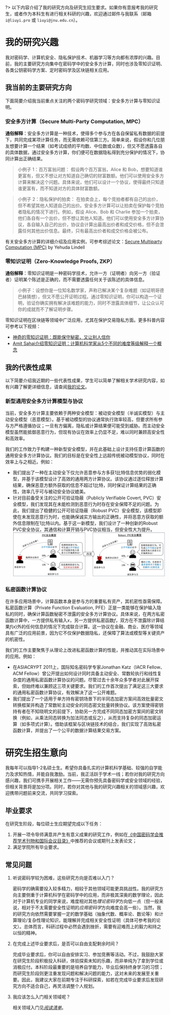 ?> 以下内容介绍了我的研究方向及研究生招生要求。如果你有意报考我的研究生，或者作为本科生有进行相关科研的兴趣，欢迎通过邮件与我联系（邮箱 `i@liuyi.pro` 或 `liuyi@jnu.edu.cn`）。



# 我的研究兴趣
我对密码学、计算机安全、隐私保护技术、机器学习等方向都有浓厚的兴趣。目前，我的主要研究方向集中在密码学中的安全多方计算，同时也涉及零知识证明、各类公钥密码学方案、定时密码学及区块链相关应用。

## 我当前的主要研究方向

下面简要介绍我当前重点关注的两个密码学研究领域：安全多方计算与零知识证明。

### 安全多方计算（Secure Multi-Party Computation, MPC）
**通俗解释**：安全多方计算是一种技术，使得多个参与方在各自保留私有数据的前提下，共同完成某项计算任务，而无需依赖可信第三方。简单来说，假设你和几位朋友想要计算一个结果（如考试成绩的平均数、中位数或众数），但又不愿透露各自的具体数据，通过安全多方计算，你们便可在数据隐私得到充分保护的情况下，协同计算出正确结果。

> 小例子 1：百万富翁问题：
假设两个百万富翁，Alice 和 Bob，想要知道谁更富有，但又不想让对方知道自己确切的财富数额。他们可以使用安全多方计算来解决这个问题。具体来说，他们可以设计一个协议，使得最终只知道谁更富有，而不知道对方的具体财富数额。

> 小例子 2：隐私保护的拍卖：
在拍卖会上，每个竞拍者都有自己的出价，但不希望其他人知道自己的出价。安全多方计算可以让拍卖在保护每个竞拍者隐私的情况下进行。例如，假设 Alice、Bob 和 Charlie 参加一个拍卖，他们各自有一个出价，但不想让其他人知道。他们可以使用安全多方计算协议，各自输入自己的出价，协议会计算出最高出价者和成交价格，但不会泄露任何其他出价信息。最终，只有最高出价者和成交价格会被公布。

有关安全多方计算的详细介绍及应用实例，可参考综述论文：[Secure Multiparty Computation (MPC)](https://eprint.iacr.org/2020/300.pdf)  by Yehuda Lindell

### 零知识证明（Zero-Knowledge Proofs, ZKP）
**通俗解释**：零知识证明是一种密码学技术，允许一方（证明者）向另一方（验证者）证明某个陈述是正确的，而不需要透露任何关于该陈述的具体信息。


> 小例子：设想你是一位知名数学家，声称已解决某个复杂难题（如证明哥德巴赫猜想），但又不愿公开证明过程。通过零知识证明，你可以构造一个证明，验证你确实拥有解决该难题的能力，同时不泄露具体细节，让公众认可你的成就而不了解证明步骤。

零知识证明在区块链等领域中广泛应用，尤其在保护交易隐私方面。更多科普内容可参考以下视频：
- [神奇的零知识证明：既能保守秘密，又让别人信你](https://www.bilibili.com/video/BV1iacBebE1E)
- [Amit Sahai介绍零知识证明：计算机科学家从5个不同的难度等级解释一个概念](https://www.bilibili.com/video/BV1K3411E7p1)

## 我的代表性成果

以下简要介绍我近期的一些代表性成果，学生可以简单了解相关学术研究内容，如有兴趣了解更详细信息，请查阅[我的论文](/publications/?id=refereed-publications)。

### 新型通用安全多方计算模型与协议
当前，安全多方计算主要依赖于两种安全模型：被动安全模型（半诚实模型）与主动安全模型（恶意模型）。基于被动模型的协议通常执行效率较高，但要求所有参与方严格遵循协议；一旦有方偏离，隐私或计算结果便可能受到威胁。而主动安全模型虽然能抵御恶意行为，但现有协议在效率上仍显不足，难以同时兼顾高安全性和高效率。

我们的工作致力于构建一种新型安全模型，并在此基础上设计支持任意计算函数的通用安全多方计算协议。我们的目标是在安全性上远超传统被动模型协议，同时在效率上与之相近。例如：
- 我们提出了一种在主动安全下仅允许恶意参与方多获1比特信息优势的弱化模型，并基于该模型设计了高效的通用两方计算协议。该协议通过逐位释放计算结果，确保恶意方额外获取的信息不超过1比特，同时保证计算结果的正确性，效率几乎可与被动安全协议媲美。
- 针对目前备受关注的公开可验证隐蔽（Publicly Verifiable Covert, PVC）安全模型，我们发现其在未能检测到恶意行为时存在安全保障不足的问题。为此，我们提出了稳健的公开可验证隐蔽（Robust PVC）安全模型，该模型即使在未发现恶意行为时，也能确保诚实方输出的正确性，并将恶意方获取的额外信息限制在1比特以内。基于这一新模型，我们设计了一种创新的Robust PVC安全协议，其通信和计算开销与PVC协议相当，但安全性大为提升。
![Robust PVC Security Model](./img/RobustPVC.jpg)


### 私密函数计算协议

在许多应用场景中，计算函数本身是参与方的重要私有资产，其机密性亟需保障。私密函数计算（Private Function Evaluation, PFE）正是一类能够在保护输入隐私的同时，确保计算函数秘密不泄露的安全多方计算协议。具体来说，在两方私密函数计算中，一方提供私有输入$x$，另一方提供私密函数$f$，双方在不泄露除计算结果$f(x)$外的任何信息的情况下完成联合计算。这一协议在金融、商业、医疗等领域具有广泛的应用前景，因为它不仅保护数据隐私，还保障了算法或模型等关键资产的机密性。

我们的工作主要聚焦于从理论上改进私密函数计算的性能，并推动其在实际场景中的应用。例如：
- 在ASIACRYPT 2011上，国际知名密码学专家Jonathan Katz（IACR Fellow、ACM Fellow）曾公开提出如何设计同时具备主动安全、常数轮执行和线性复杂度的通用私密函数计算协议的问题。尽管过去十余年众多学者对此展开探索，但始终难以兼顾这三项关键要求。我们的工作首次提出了满足这三大要求的通用私密函数计算协议，有效解决了这一公开难题。
- 我们提出了一个适用于单方持有密钥场景下的半同态加密方案间高效批量密文转换框架并构造了常数轮主动安全的同态密文批量转换协议。该方案使得密钥持有者在不知晓明文的前提下，协助另一方完成不同同态加密方案间的密文转换（例如，从乘法同态转换为加法同态或反之），从而支持复杂的同态加密运算（如多项式计算）。借助该框架与区块链技术的结合，我们实现了高效私密函数计算，并提出了一个公平的数据计算结果交易方案。


# 研究生招生意向
我每年可以指导1-2名硕士生。希望你具备扎实的计算机科学基础、较强的自学能力及求知热情，并能自我激励。当前，我正活跃于学术一线；若你对我的研究方向感兴趣，我们可携手开展相关工作——无需你预先具备密码学或安全领域的经验，但相关背景将是加分项。同时，若你对其他与我的研究兴趣相关的领域感兴趣，欢迎携带问题前来交流，共同学习探索。

## 毕业要求
在研究生阶段，每位硕士生应期望完成以下任务：
1. 开展一项令导师满意并产生有意义成果的研究工作，例如在[《中国密码学会推荐学术刊物和国际会议目录》](https://www.cacrnet.org.cn/site/content/1290.html)中推荐的会议或期刊上发表论文；
2. 满足学院所有毕业要求。

## 常见问题
1. 听说密码学较为困难，这些研究方向是否难以入门？

    密码学的确需要投入较多精力，相较于其他领域可能更具挑战性。我的研究方向主要侧重于计算机科学在密码学中的应用，而非极其深奥的数学理论，因此对于计算机专业的同学来说，难度相对其他*理论密码学*方向低一点（但一般来说，相对于不太需要安全性证明的*应用密码学*方向难度会高一些）。当然，我的研究方向依然需要掌握一定的数学基础（抽象代数、概率论、数论等）和计算理论/复杂性理论知识，能理解并完成相关安全性证明（具体可参考我的论文）。总体而言，科研过程中必然会遇到挫折，需要有迎难而上的毅力和持之以恒的精神。

2. 在完成上述毕业要求后，是否可以自由支配剩余时间？

    完成毕业要求后，你可以自由安排实习、参加竞赛等活动。不过，我鼓励大家在研究生阶段积极投入科研，体验探索未知的乐趣，而非单纯为了拿到学位或消极应付。本科阶段最重要的是培养自学能力，毕业后保持终身学习的习惯；而研究生阶段则更注重发现问题和解决问题的能力，这对未来的发展至关重要。因此，我建议大家在前期专注于科研探索，如若在完成毕业要求后发现研究方向不适合自己，再灵活调整个人规划。

3. 我应该怎么入门相关领域呢？

    相关领域入门见[*阅读清单*](/for-students/todo?id=阅读清单)。


